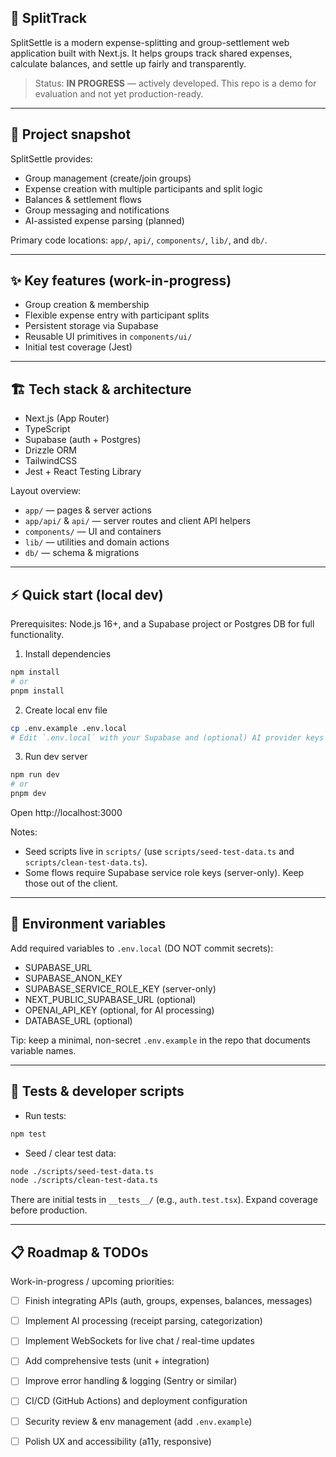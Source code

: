 
## 🚀 SplitTrack

SplitSettle is a modern expense-splitting and group-settlement web application built with Next.js. It helps groups track shared expenses, calculate balances, and settle up fairly and transparently.

> Status: **IN PROGRESS** — actively developed. This repo is a demo for evaluation and not yet production-ready.


---

## 🔎 Project snapshot

SplitSettle provides:

- Group management (create/join groups)
- Expense creation with multiple participants and split logic
- Balances & settlement flows
- Group messaging and notifications
- AI-assisted expense parsing (planned)

Primary code locations: `app/`, `api/`, `components/`, `lib/`, and `db/`.

---

## ✨ Key features (work-in-progress)

- Group creation & membership
- Flexible expense entry with participant splits
- Persistent storage via Supabase
- Reusable UI primitives in `components/ui/`
- Initial test coverage (Jest)

---

## 🏗️ Tech stack & architecture

- Next.js (App Router)
- TypeScript
- Supabase (auth + Postgres)
- Drizzle ORM
- TailwindCSS
- Jest + React Testing Library

Layout overview:

- `app/` — pages & server actions
- `app/api/` & `api/` — server routes and client API helpers
- `components/` — UI and containers
- `lib/` — utilities and domain actions
- `db/` — schema & migrations

---

## ⚡ Quick start (local dev)

Prerequisites: Node.js 16+, and a Supabase project or Postgres DB for full functionality.

1) Install dependencies

```bash
npm install
# or
pnpm install
```

2) Create local env file

```bash
cp .env.example .env.local
# Edit `.env.local` with your Supabase and (optional) AI provider keys
```

3) Run dev server

```bash
npm run dev
# or
pnpm dev
```

Open http://localhost:3000

Notes:

- Seed scripts live in `scripts/` (use `scripts/seed-test-data.ts` and `scripts/clean-test-data.ts`).
- Some flows require Supabase service role keys (server-only). Keep those out of the client.

---

## 🔐 Environment variables

Add required variables to `.env.local` (DO NOT commit secrets):

- SUPABASE_URL
- SUPABASE_ANON_KEY
- SUPABASE_SERVICE_ROLE_KEY (server-only)
- NEXT_PUBLIC_SUPABASE_URL (optional)
- OPENAI_API_KEY (optional, for AI processing)
- DATABASE_URL (optional)

Tip: keep a minimal, non-secret `.env.example` in the repo that documents variable names.

---

## 🧪 Tests & developer scripts

- Run tests:

```bash
npm test
```

- Seed / clear test data:

```bash
node ./scripts/seed-test-data.ts
node ./scripts/clean-test-data.ts
```

There are initial tests in `__tests__/` (e.g., `auth.test.tsx`). Expand coverage before production.

---

## 📋 Roadmap & TODOs

Work-in-progress / upcoming priorities:

- [ ] Finish integrating APIs (auth, groups, expenses, balances, messages)
- [ ] Implement AI processing (receipt parsing, categorization)
- [ ] Implement WebSockets for live chat / real-time updates
- [ ] Add comprehensive tests (unit + integration)
- [ ] Improve error handling & logging (Sentry or similar)
- [ ] CI/CD (GitHub Actions) and deployment configuration
- [ ] Security review & env management (add `.env.example`)
- [ ] Polish UX and accessibility (a11y, responsive)


